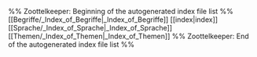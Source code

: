 %% Zoottelkeeper: Beginning of the autogenerated index file list  %%
 [[Begriffe/_Index_of_Begriffe|_Index_of_Begriffe]]
 [[index|index]]
 [[Sprache/_Index_of_Sprache|_Index_of_Sprache]]
 [[Themen/_Index_of_Themen|_Index_of_Themen]]
%% Zoottelkeeper: End of the autogenerated index file list  %%
